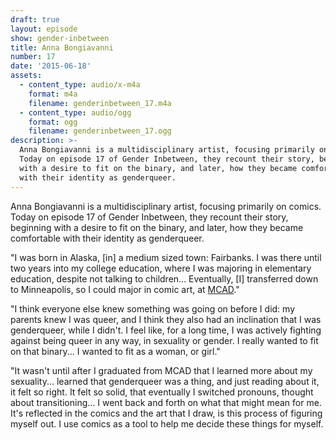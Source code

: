 ```yaml
---
draft: true
layout: episode
show: gender-inbetween
title: Anna Bongiavanni
number: 17
date: '2015-06-18'
assets:
  - content_type: audio/x-m4a
    format: m4a
    filename: genderinbetween_17.m4a
  - content_type: audio/ogg
    format: ogg
    filename: genderinbetween_17.ogg
description: >-
  Anna Bongiavanni is a multidisciplinary artist, focusing primarily on comics.
  Today on episode 17 of Gender Inbetween, they recount their story, beginning
  with a desire to fit on the binary, and later, how they became comfortable
  with their identity as genderqueer.
---
```

Anna Bongiavanni is a multidisciplinary artist, focusing primarily on comics. Today on episode 17 of Gender Inbetween, they recount their story, beginning with a desire to fit on the binary, and later, how they became comfortable with their identity as genderqueer.

"I was born in Alaska, [in] a medium sized town: Fairbanks. I was there until two years into my college education, where I was majoring in elementary education, despite not talking to children... Eventually, [I] transferred down to Minneapolis, so I could major in comic art, at [MCAD](http://mcad.edu)."

"I think everyone else knew something was going on before I did: my parents knew I was queer, and I think they also had an inclination that I was genderqueer, while I didn't. I feel like, for a long time, I was actively fighting against being queer in any way, in sexuality or gender. I really wanted to fit on that binary... I wanted to fit as a woman, or girl."

"It wasn't until after I graduated from MCAD that I learned more about my sexuality... learned that genderqueer was a thing, and just reading about it, it felt so right. It felt so solid, that eventually I switched pronouns, thought about transitioning... I went back and forth on what that might mean for me. It's reflected in the comics and the art that I draw, is this process of figuring myself out. I use comics as a tool to help me decide these things for myself.
